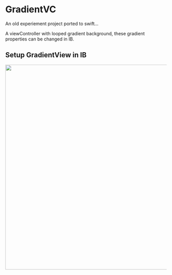 # GradientVC
An old experiement project ported to swift...

A viewController with looped gradient background, these gradient properties can be changed in IB.

## Setup GradientView in IB
<p align="center">
  <img src="https://github.com/shion0111/GradientVC/blob/master/setup.jpg" width="640"/>
</p>

